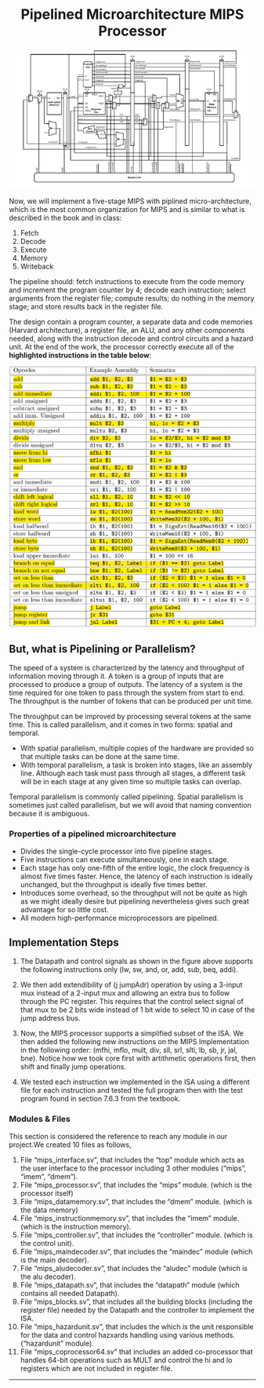 <h1 align='center'> Pipelined Microarchitecture MIPS Processor</h1>

<p align='center'>
  <img src="../images/pipeline.png"/>
</p>

Now, we will implement a five-stage MIPS with piplined micro-architecture, which is the most common organization for MIPS and is similar to what is described in the book and in class:
1. Fetch
2. Decode
3. Execute
4. Memory
5. Writeback

The pipeline should: fetch instructions to execute from the code memory and increment the program counter by 4; decode each
instruction; select arguments from the register file; compute results; do nothing in the memory stage; and store results back in the register file. 

The design contain a program counter, a separate data and code memories (Harvard architecture), a register file, an ALU, and any other components needed, along with the instruction
decode and control circuits and a hazard unit. At the end of the work, the processor correctly execute all of the **highlighted instructions in the table below**:

<p align='center'>
  <img src="../images/pipeline-inst-set.png"/>
</p>


## But, what is Pipelining or Parallelism?

The speed of a system is characterized by the latency and throughput of information moving through it. A token is a group of inputs that are processed to produce a group of outputs. The latency of a system is the time required for one token to pass through the system from start to end. The throughput is the number of tokens that can be produced per unit time.

The throughput can be improved by processing several tokens at the same time. This is called parallelism, and it comes in two forms: spatial and temporal. 

- With spatial parallelism, multiple copies of the hardware are provided so that multiple tasks can be done at the same time. 
- With temporal parallelism, a task is broken into stages, like an assembly line. Although each task must pass through all stages, a different task will be in each stage at any given time so multiple tasks can overlap.

Temporal parallelism is commonly called pipelining. Spatial parallelism is sometimes just called parallelism, but we will avoid that naming convention because it is ambiguous.

### Properties of a pipelined microarchitecture
- Divides the single-cycle processor into five pipeline stages.
- Five instructions can execute simultaneously, one in each stage.
- Each stage has only one-fifth of the entire logic, the clock frequency is almost five times faster. Hence, the latency of each instruction is ideally unchanged, but the throughput is ideally five times better.
- Introduces some overhead, so the throughput will not be quite as high as we might ideally desire but pipelining nevertheless gives such great advantage for so little cost.
- All modern high-performance microprocessors are pipelined.


## Implementation Steps

1. The Datapath and control signals as shown in the figure above supports the following instructions only (lw, sw, and, or, add, sub, beq, addi).

2. We then add extendibility of (j jumpAdr) operation by using a 3-input mux instead of a 2-input mux and allowing an extra bus to follow through the PC register. This requires that the control select signal of that mux to be 2 bits wide instead of 1 bit wide to select 10 in case of the jump address bus.

3. Now, the MIPS processor supports a simplified subset of the ISA. We then added the following new instructions on the MIPS Implementation in the following order: (mfhi, mflo, mult, div, sll, srl, slti, lb, sb, jr, jal, bne). Notice how we took core first with artithmetic operations first, then shift and finally jump operations.

4. We tested each instruction we implemented in the ISA using a different file for  each instruction and tested the full program then with the test program found in section 7.6.3 from the textbook.

### Modules & Files
This section is considered the reference to reach any module in our project.We created 10 files as follows,

1. File “mips_interface.sv”, that includes the “top” module which acts as the user interface to the processor including 3 other modules (“mips”, “imem”, “dmem”).
2. File “mips_processor.sv”, that includes the “mips” module. (which is the processor itself)
3. File “mips_datamemory.sv”, that includes the “dmem” module. (which is the data memory)
4. File “mips_instructionmemory.sv”, that includes the “imem” module. (which is the instruction memory).
5. File “mips_controller.sv”, that includes the “controller” module. (which is the control unit).
6. File “mips_maindecoder.sv”, that includes the “maindec” module (which is the main decoder).
7. File “mips_aludecoder.sv”, that includes the “aludec” module (which is the alu decoder).
8. File “mips_datapath.sv”, that includes the “datapath” module (which contains all needed Datapath).
9. File “mips_blocks.sv”, that includes all the building blocks (including the register file) needed by the Datapath and the controller to implement the ISA.
10. File “mips_hazardunit.sv”, that includes the which is the unit responsible for the data and control hazxards handling using various methods. (“hazardunit” module).
11. File “mips_coprocessor64.sv” that includes an added co-processor that handles 64-bit operations such as MULT and control the hi and lo registers which are not included in register file.

---
